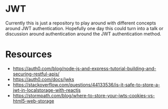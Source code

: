 # JWT

Currently this is just a repository to play around with different concepts around JWT authentication.
Hopefully one day this could turn into a talk or discussion around authentication around the JWT authentication method.

# Resources

- https://auth0.com/blog/node-js-and-express-tutorial-building-and-securing-restful-apis/
- https://auth0.com/docs/jwks
- https://stackoverflow.com/questions/44133536/is-it-safe-to-store-a-jwt-in-localstorage-with-reactjs
- https://stormpath.com/blog/where-to-store-your-jwts-cookies-vs-html5-web-storage

